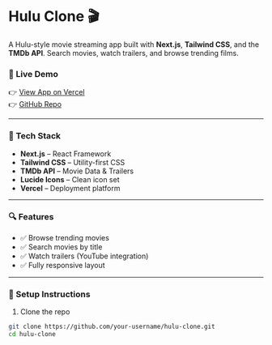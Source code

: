 
# Hulu Clone 🎬

A Hulu-style movie streaming app built with **Next.js**, **Tailwind CSS**, and the **TMDb API**. Search movies, watch trailers, and browse trending films.

### 🚀 Live Demo

👉 [View App on Vercel](https://your-vercel-url.vercel.app)  
👉 [GitHub Repo](https://github.com/your-username/hulu-clone)

---

### 🧰 Tech Stack

- **Next.js** – React Framework
- **Tailwind CSS** – Utility-first CSS
- **TMDb API** – Movie Data & Trailers
- **Lucide Icons** – Clean icon set
- **Vercel** – Deployment platform

---

### 🔍 Features

- ✅ Browse trending movies
- ✅ Search movies by title
- ✅ Watch trailers (YouTube integration)
- ✅ Fully responsive layout

---

### 🔑 Setup Instructions

1. Clone the repo

```bash
git clone https://github.com/your-username/hulu-clone.git
cd hulu-clone
